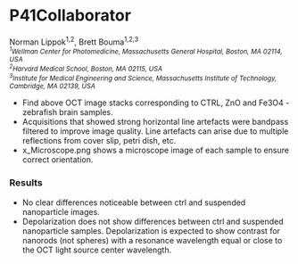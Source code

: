 # P41Collaborator

Norman Lippok<sup>1,2</sup>, Brett Bouma<sup>1,2,3</sup> <br>
<i><sub><sup>1</sup>Wellman Center for Photomedicine, Massachusetts General Hospital, Boston, MA 02114, USA<br>
<sup>2</sup>Harvard Medical School, Boston, MA 02115, USA<br>
<sup>3</sup>Institute for Medical Engineering and Science, Massachusetts Institute of Technology, Cambridge, MA 02139, USA </sub>
</i> 

* Find above OCT image stacks corresponding to CTRL, ZnO and Fe3O4 - zebrafish brain samples.
* Acquisitions that showed strong horizontal line artefacts were bandpass filtered to improve image quality. Line artefacts can arise due to multiple reflections from cover slip, petri dish, etc. 
* x_Microscope.png shows a microscope image of each sample to ensure correct orientation. 


### Results
* No clear differences noticeable between ctrl and suspended nanoparticle images.
* Depolarization does not show differences between ctrl and suspended nanoparticle samples. Depolarization is expected to show contrast for nanorods (not spheres) with a resonance wavelength equal or close to the OCT light source center wavelength.
